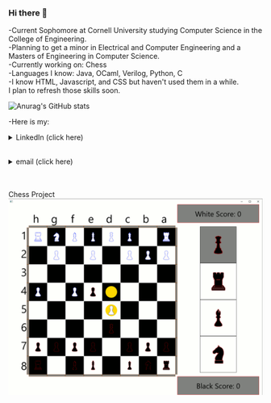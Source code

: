 ### Hi there 👋

-Current Sophomore at Cornell University studying Computer Science in the College of Engineering.<br/>
-Planning to get a minor in Electrical and Computer Engineering and a Masters of Engineering in Computer Science.<br/>
-Currently working on: Chess<br/>
-Languages I know: Java, OCaml, Verilog, Python, C<br/>
-I know HTML, Javascript, and CSS but haven't used them in a while.<br/>
I plan to refresh those skills soon.<br/>

![Anurag's GitHub stats](https://github-readme-stats.vercel.app/api?username=MitchellGray100&show_icons=true&theme=dracula)<br/>

-Here is my: <details><summary>LinkedIn (click here)</summary><p> https://www.linkedin.com/in/mitchellegray/ </p></details><br/>
<details><summary>email (click here)</summary><p> meg346@cornell.edu</p> </details>

 <br/>
 <br/>
 
Chess Project
 ![Chess Project](https://raw.githubusercontent.com/MitchellGray100/Chess/main/readMeImages/ChessGIF.gif)
 


